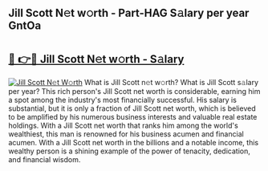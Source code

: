 ## Jill Scott N𝚎t w𝚘rth - Part-HAG S𝚊lary per year GntOa

# <h2><a href="http://gc1fh1.nevu.top/?p=Jill+Scott">🔗 👉🔴 Jill Scott N𝚎t w𝚘rth - S𝚊lary</a></h2>

[![Jill Scott N𝚎t W𝚘rth](https://i.imgur.com/Oavwk0R.jpeg)](http://gc1fh1.nevu.top/?p=Jill+Scott)
What is Jill Scott n𝚎t w𝚘rth? What is Jill Scott s𝚊lary per year?
This rich person's Jill Scott net worth is considerable, earning him a spot among the industry's most financially successful. His salary is substantial, but it is only a fraction of Jill Scott net worth, which is believed to be amplified by his numerous business interests and valuable real estate holdings. With a Jill Scott net worth that ranks him among the world's wealthiest, this man is renowned for his business acumen and financial acumen. With a Jill Scott net worth in the billions and a notable income, this wealthy person is a shining example of the power of tenacity, dedication, and financial wisdom.
